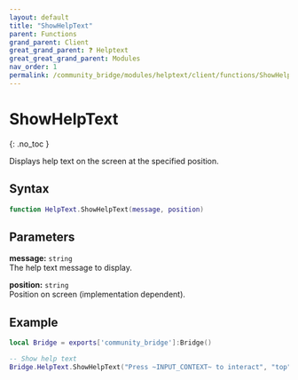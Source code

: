```yaml
---
layout: default
title: "ShowHelpText"
parent: Functions
grand_parent: Client
great_grand_parent: ❓ Helptext
great_great_grand_parent: Modules
nav_order: 1
permalink: /community_bridge/modules/helptext/client/functions/ShowHelpText/
---
```


# ShowHelpText
{: .no_toc }

Displays help text on the screen at the specified position.

## Syntax

```lua
function HelpText.ShowHelpText(message, position)
```

## Parameters

**message:** `string`  
The help text message to display.

**position:** `string`  
Position on screen (implementation dependent).

## Example

```lua
local Bridge = exports['community_bridge']:Bridge()

-- Show help text
Bridge.HelpText.ShowHelpText("Press ~INPUT_CONTEXT~ to interact", "top")
```